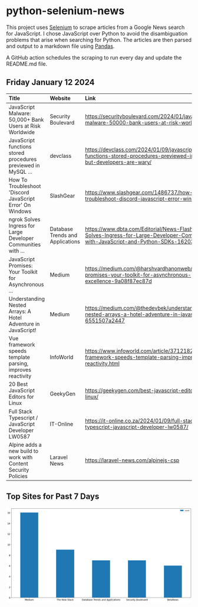 # python-selenium-news

This project uses [Selenium](https://www.seleniumhq.org/) to scrape articles from a Google News search for JavaScript.
I chose JavaScript over Python to avoid the disambiguation problems that arise when searching for Python.
The articles are then parsed and output to a markdown file using [Pandas](https://pandas.pydata.org/).

A GitHub action schedules the scraping to run every day and update the README.md file.

## Friday January 12 2024


| Title                                                          | Website                          | Link                                                                                                                                         |
|:---------------------------------------------------------------|:---------------------------------|:---------------------------------------------------------------------------------------------------------------------------------------------|
| JavaScript Malware: 50,000+ Bank Users at Risk Worldwide       | Security Boulevard               | https://securityboulevard.com/2024/01/javascript-malware-50000-bank-users-at-risk-worldwide/                                                 |
| JavaScript functions stored procedures previewed in MySQL ...  | devclass                         | https://devclass.com/2024/01/09/javascript-functions-stored-procedures-previewed-in-mysql-but-developers-are-wary/                           |
| How To Troubleshoot 'Discord JavaScript Error' On Windows      | SlashGear                        | https://www.slashgear.com/1486737/how-to-troubleshoot-discord-javascript-error-windows/                                                      |
| ngrok Solves Ingress for Large Developer Communities with ...  | Database Trends and Applications | https://www.dbta.com/Editorial/News-Flashes/ngrok-Solves-Ingress-for-Large-Developer-Communities-with-JavaScript-and-Python-SDKs-162034.aspx |
| JavaScript Promises: Your Toolkit for Asynchronous ...         | Medium                           | https://medium.com/@harshvardhanonweb/javascript-promises-your-toolkit-for-asynchronous-excellence-9a08f87ec87d                              |
| Understanding Nested Arrays: A Hotel Adventure in JavaScript!  | Medium                           | https://medium.com/@thedevbek/understanding-nested-arrays-a-hotel-adventure-in-javascript-6551507a2447                                       |
| Vue framework speeds template parsing, improves reactivity     | InfoWorld                        | https://www.infoworld.com/article/3712182/vue-framework-speeds-template-parsing-improves-reactivity.html                                     |
| 20 Best JavaScript Editors for Linux                           | GeekyGen                         | https://geekygen.com/best-javascript-editors-for-linux/                                                                                      |
| Full Stack Typescript / JavaScript Developer LW0587            | IT-Online                        | https://it-online.co.za/2024/01/09/full-stack-typescript-javascript-developer-lw0587/                                                        |
| Alpine adds a new build to work with Content Security Policies | Laravel News                     | https://laravel-news.com/alpinejs-csp                                                                                                        |
## Top Sites for Past 7 Days

![Graph of Top Sites](https://raw.githubusercontent.com/dan-mba/python-selenium-news/main/last-week.png)
